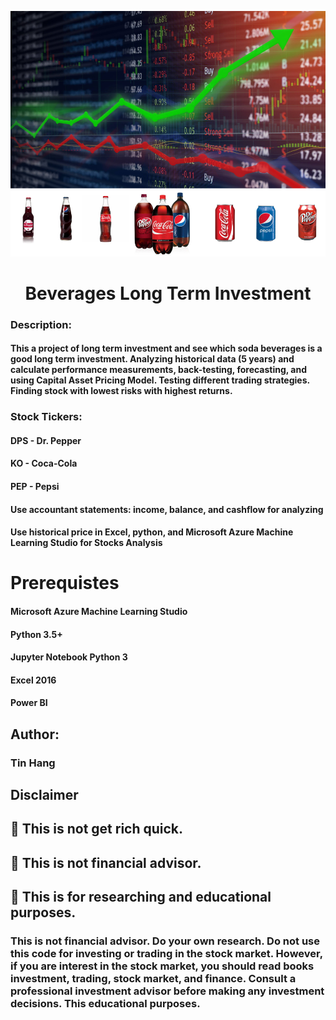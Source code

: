 <p align="center">
        <img src="Soda.PNG">
</p>       
<h1 align="center">Beverages Long Term Investment</h1>

### Description:
#### This a project of long term investment and see which soda beverages is a good long term investment. Analyzing historical data (5 years) and calculate performance measurements, back-testing, forecasting, and using Capital Asset Pricing Model. Testing different trading strategies. Finding stock with lowest risks with highest returns.  

### Stock Tickers: 
#### DPS - Dr. Pepper
#### KO - Coca-Cola
#### PEP - Pepsi
        
#### Use accountant statements: income, balance, and cashflow for analyzing  
#### Use historical price in Excel, python, and Microsoft Azure Machine Learning Studio for Stocks Analysis  


# Prerequistes
#### Microsoft Azure Machine Learning Studio  

#### Python 3.5+

#### Jupyter Notebook Python 3

#### Excel 2016

#### Power BI  

## Author:  
### Tin Hang  

## Disclaimer
## 🔴 This is not get rich quick.  
## 🔴 This is not financial advisor.   
## 🔴 This is for researching and educational purposes.  
### This is not financial advisor. Do your own research. Do not use this code for investing or trading in the stock market. However, if you are interest in the stock market, you should read books investment, trading, stock market, and finance. Consult a professional investment advisor before making any investment decisions. This educational purposes.  


